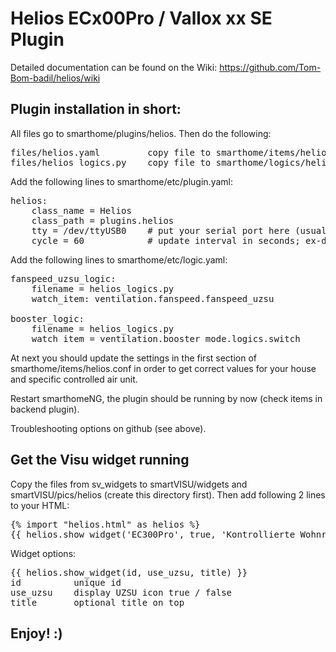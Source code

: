 # Helios ECx00Pro / Vallox xx SE Plugin

Detailed documentation can be found on the Wiki:
https://github.com/Tom-Bom-badil/helios/wiki


Plugin installation in short:
-----------------------------

All files go to smarthome/plugins/helios. Then do the following:

<pre>
files/helios.yaml         copy file to smarthome/items/helios.yaml
files/helios_logics.py    copy file to smarthome/logics/helios_logics.py
</pre>

Add the following lines to smarthome/etc/plugin.yaml:

<pre>
helios:
    class_name = Helios
    class_path = plugins.helios
    tty = /dev/ttyUSB0    # put your serial port here (usually /dev/ttyUSB0 or /dev/ttyAMA0)
    cycle = 60            # update interval in seconds; ex-default: 300
</pre>

Add the following lines to smarthome/etc/logic.yaml:

<pre>
fanspeed_uzsu_logic:
    filename = helios_logics.py
    watch_item: ventilation.fanspeed.fanspeed_uzsu

booster_logic:
    filename = helios_logics.py 
    watch_item = ventilation.booster_mode.logics.switch 
</pre>

At next you should update the settings in the first section of smarthome/items/helios.conf in order to get correct values for your house and specific controlled air unit.

Restart smarthomeNG, the plugin should be running by now (check items in backend plugin).

Troubleshooting options on github (see above).

Get the Visu widget running
---------------------------
Copy the files from sv_widgets to smartVISU/widgets and smartVISU/pics/helios (create this directory first). Then add following 2 lines to your HTML:

<pre>
{% import "helios.html" as helios %}
{{ helios.show_widget('EC300Pro', true, 'Kontrollierte Wohnraumlüftung') }}
</pre>

Widget options:
<pre>
{{ helios.show_widget(id, use_uzsu, title) }}
id          unique id
use_uzsu    display UZSU icon true / false
title       optional title on top
</pre>

Enjoy! :)
---------
